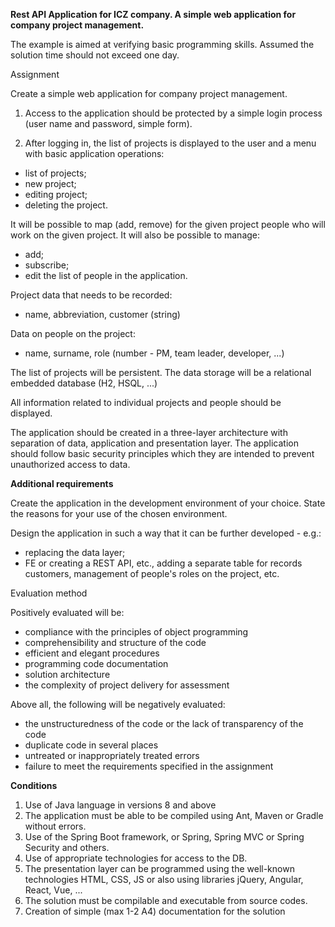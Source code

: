 **Rest API Application for ICZ company. A simple web application for company project management.**

The example is aimed at verifying basic programming skills. Assumed
the solution time should not exceed one day.

Assignment

Create a simple web application for company project management.

1) Access to the application should be protected by a simple login process
(user name and password, simple form). 

2) After logging in, the list of projects is displayed to the user
and a menu with basic application operations: 

- list of projects; 
- new project; 
- editing project;
- deleting the project. 

It will be possible to map (add, remove) for the given project people who will work on the given project. 
It will also be possible to manage:

- add;
- subscribe; 
- edit the list of people in the application.

Project data that needs to be recorded:

- name, abbreviation, customer (string)

Data on people on the project:

- name, surname, role (number - PM, team leader, developer, ...)

The list of projects will be persistent. The data storage will be a relational embedded database
(H2, HSQL, ...)

All information related to individual projects and people should be displayed.

The application should be created in a three-layer architecture with separation of data, application and
presentation layer. The application should follow basic security principles which
they are intended to prevent unauthorized access to data.

**Additional requirements**

Create the application in the development environment of your choice. State the reasons for your use
of the chosen environment.

Design the application in such a way that it can be further developed - e.g.:

- replacing the data layer;
- FE or creating a REST API, etc., adding a separate table for records
customers, management of people's roles on the project, etc.

Evaluation method

Positively evaluated will be:

- compliance with the principles of object programming
- comprehensibility and structure of the code
- efficient and elegant procedures
- programming code documentation
- solution architecture
- the complexity of project delivery for assessment

Above all, the following will be negatively evaluated:

- the unstructuredness of the code or the lack of transparency of the code
- duplicate code in several places
- untreated or inappropriately treated errors
- failure to meet the requirements specified in the assignment

**Conditions**

1. Use of Java language in versions 8 and above
2. The application must be able to be compiled using Ant, Maven or Gradle without errors.
3. Use of the Spring Boot framework, or Spring, Spring MVC or Spring Security and others.
4. Use of appropriate technologies for access to the DB.
5. The presentation layer can be programmed using the well-known technologies 
HTML, CSS, JS or also using libraries jQuery, Angular, React, Vue, ...
6. The solution must be compilable and executable from source codes.
7. Creation of simple (max 1-2 A4) documentation for the solution